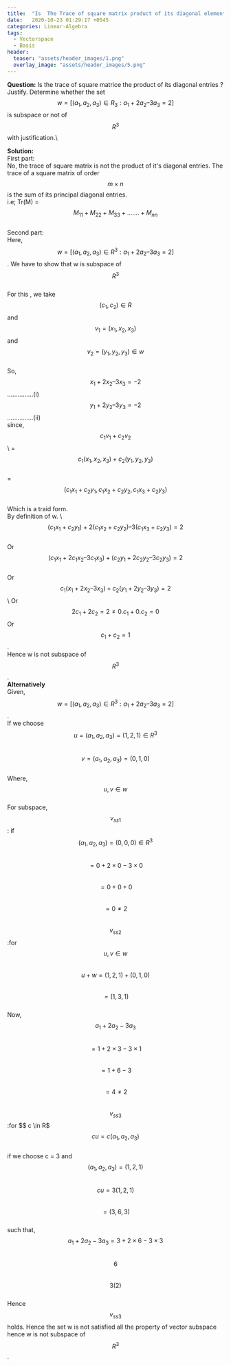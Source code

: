 ```yaml
---
title:  "Is  The Trace of square matrix product of its diagonal element?"
date:   2020-10-23 01:29:17 +0545
categories: Linear-Algebra
tags:
  - Vectorspace
  - Basis
header:
  teaser: "assets/header_images/1.png"
  overlay_image: "assets/header_images/5.png"
---
```

**Question:** Is the trace of square matrice the product of its diagonal entries ? Justify. Determine whether the set $$w = [ (a_1 , a_2 , a_3) \in R_3 : a_1 + 2a_2 – 3a_3 = 2]$$ is subspace or not of $$ R^3$$ with justification.\

**Solution:**\
First part:\
No, the trace of square matrix is not the product of it's diagonal entries. The trace of a square matrix of order $$ m \times n $$ is the sum of its principal diagonal entries.\
i.e; Tr(M) = $$ M_{11} + M_{22} + M_{33} + .......+ M_{nn} $$\
Second part:\
			Here, $$ w =  [ (a_1 , a_2 , a_3) \in R^3 : a_1 + 2a_2 – 3a_3 = 2]$$. We have to show that w is  subspace of $$R^3$$\
			For this , we take $$(c_1 , c_2) \in R $$ and $$v_1 = (x_1 , x_2 , x_3)$$ and $$v_2 = (y_1 , y_2 , y_3) \in w$$\
			So, $$ x_1 + 2x_2 – 3x_3  = -2$$ ...............(i)\
			 $$  y_1 + 2y_2 – 3y_3  = -2$$...............(ii)\
			since,\
            $$ c_1v_1 + c_2v_2$$ \ 
			= $$ c_1(x_1 , x_2, x_3) + c_2(y_1 , y_2 , y_3)$$ \
 	 = $$(c_1x_1 + c_2y_1, c_1x_2 + c_2y_2 , c_1x_3 + c_2y_3)$$ \
                           Which is a traid form.\
                          By definition of w. \ 
                         $$ (c_1x_1 + c_2y_1) + 2(c_1x_2 + c_2y_2) – 3(c_1x_3 + c_2y_3)  = 2$$\
                        Or $$(c_1x_1 + 2c_1x_2 – 3c_1x_3 ) + (c_2y_1 + 2c_2y_2 – 3c_2y_3) = 2$$\
	Or $$ c_1(x_1 + 2x_2 – 3x_3 ) + c_2(y_1 + 2y_2 – 3y_3) = 2 $$\ 
	Or $$ 2c_1 + 2c_2 = 2 ≠ 0.c_1 + 0.c_2 = 0$$
	Or $$ c_1 + c_2 = 1$$.\
    Hence w is not subspace of $$R^3$$.\
    **Alternatively**\
    Given, $$ w =  [ (a_1 , a_2 , a_3) \in R^3 : a_1 + 2a_2 – 3a_3 = 2]$$.\
    If we choose\
    $$ u = (a_1, a_2, a_3) = (1, 2, 1) \in R^3$$ \
    $$ v = (a_1, a_2, a_3) = (0, 1, 0) $$\
    Where, $$ u, v \in w $$\
    For subspace,\
    $$v_{ss1}$$: if $$(a_1, a_2, a_3) = (0, 0, 0) \in R^3$$\
    $$ = 0 + 2 \times 0 - 3 \times 0$$\
    $$= 0 + 0 + 0 $$\
    $$ = 0 \neq 2 $$ \
    $$v_{ss2}$$ :for $$ u, v \in w $$\
    $$ u + w = (1, 2, 1) + (0, 1, 0) $$\
    $$ = (1, 3, 1) $$\
    Now, $$ a_1 + 2a_2 -3a_3 $$\
    $$ =1 + 2\times 3 - 3 \times 1 $$\
    $$ = 1 + 6 -3 $$\
    $$ = 4 \neq 2 $$\
    $$ v_{ss3} $$:for $$ c \in R$\
    $$ cu = c(a_1, a_2, a_3) $$\
    if we choose c = 3 and $$ (a_1, a_2, a_3) = (1, 2, 1) $$\
    $$ cu = 3(1, 2, 1) $$\
    $$ =(3, 6, 3) $$\
    such that, $$ a_1 + 2a_2 - 3a_3 = 3 + 2 \times 6 - 3 \times3 $$\
    $$6$$\
    $$3(2)$$ \
    Hence $$ v_{ss3} $$ holds. Hence the set w is not satisfied all the property of vector subspace hence w is not subspace of $$R^3$$.

